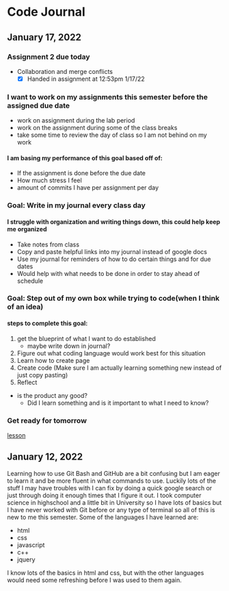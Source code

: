 # Code Journal


## January 17, 2022

### Assignment 2 due today
- Collaboration and merge conflicts
   - [x] Handed in assignment at 12:53pm 1/17/22

### I want to work on my assignments this semester before the assigned due date
- work on assignment during the lab period
- work on the assignment during some of the class breaks
- take some time to review the day of class so I am not behind on my work

#### I am basing my performance of this goal based off of:
- If the assignment is done before the due date
- How much stress I feel 
- amount of commits I have per assignment per day

### Goal: Write in my journal every class day
#### I struggle with organization and writing things down, this could help keep me organized
- Take notes from class
- Copy and paste helpful links into my journal instead of google docs
- Use my journal for reminders of how to do certain things and for due dates
- Would help with what needs to be done in order to stay ahead of schedule

### Goal: Step out of my own box while trying to code(when I think of an idea)
#### steps to complete this goal:
1. get the blueprint of what I want to do established
    - maybe write down in journal?
2. Figure out what coding language would work best for this situation
3. Learn how to create page
4. Create code (Make sure I am actually learning something new instead of just copy pasting)
5. Reflect
- is the product any good?
    - Did I learn something and is it important to what I need to know?

### Get ready for tomorrow
[lesson](https://sait-wbdv.netlify.app/dsgn-270/lessons/day-02)




## January 12, 2022

Learning how to use Git Bash and GitHub are a bit confusing but I am eager to learn it and be more fluent in what commands to use.  Luckily lots of the stuff I may have troubles with I can fix by doing a quick google search or just through doing it enough times that I figure it out. I took computer science in highschool and a little bit in University so I have lots of basics but I have never worked with Git before or any type of terminal so all of this is new to me this semester. Some of the languages I have learned are:

- html
- css
- javascript
- c++
- jquery

I know lots of the basics in html and css, but with the other languages would need some refreshing before I was used to them again. 